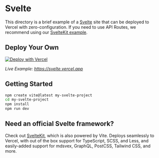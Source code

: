 # Svelte

This directory is a brief example of a [Svelte](https://svelte.dev/) site that can be deployed to Vercel with zero-configuration. If you need to use API Routes, we recommend using our [SvelteKit example](https://github.com/vercel/vercel/tree/main/examples/sveltekit).

## Deploy Your Own

[![Deploy with Vercel](https://vercel.com/button)](https://vercel.com/new/clone?repository-url=https://github.com/vercel/vercel/tree/main/examples/svelte&template=svelte)

_Live Example: https://svelte.vercel.app_

## Getting Started

```bash
npm create vite@latest my-svelte-project
cd my-svelte-project
npm install
npm run dev
```

## Need an official Svelte framework?

Check out [SvelteKit](https://github.com/sveltejs/kit#readme), which is also powered by Vite. Deploys seamlessly to Vercel, with out of the box support for TypeScript, SCSS, and Less, and easily-added support for mdsvex, GraphQL, PostCSS, Tailwind CSS, and more.
